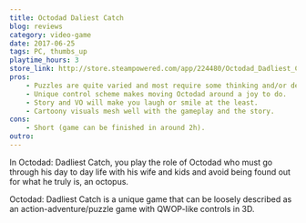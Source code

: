 ```yaml
---
title: Octodad Daliest Catch
blog: reviews
category: video-game
date: 2017-06-25
tags: PC, thumbs_up
playtime_hours: 3
store_link: http://store.steampowered.com/app/224480/Octodad_Dadliest_Catch/
pros:
    - Puzzles are quite varied and most require some thinking and/or decent control over Octodad to complete.
    - Unique control scheme makes moving Octodad around a joy to do.
    - Story and VO will make you laugh or smile at the least.
    - Cartoony visuals mesh well with the gameplay and the story.
cons:
    - Short (game can be finished in around 2h).
outro:
---
```

In Octodad: Dadliest Catch, you play the role of Octodad who must go through his day to day life with his wife and kids and avoid being found out for what he truly is, an octopus.

Octodad: Dadliest Catch is a unique game that can be loosely described as an action-adventure/puzzle game with QWOP-like controls in 3D.
